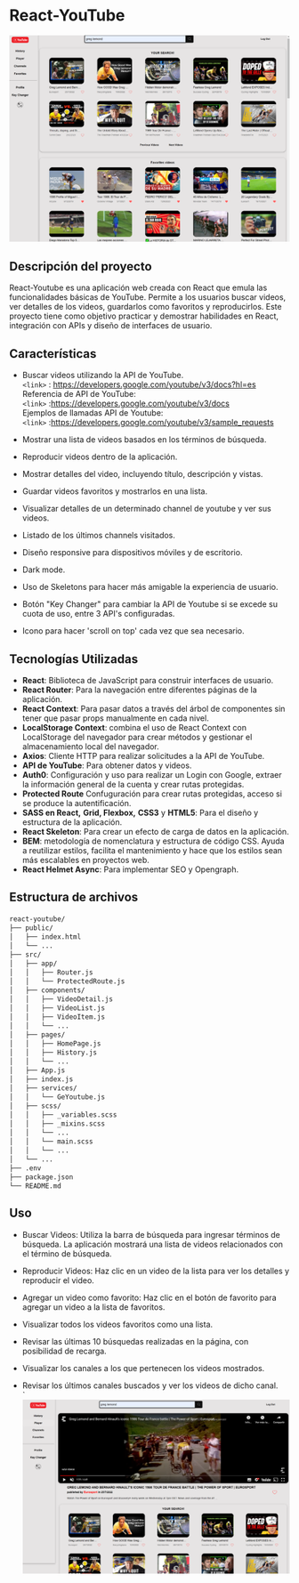 # React-YouTube

![React-YouTube Screenshot](./public/docs/screenshot_Youtube.png)

## Descripción del proyecto

React-Youtube es una aplicación web creada con React que emula las funcionalidades básicas de YouTube. Permite a los usuarios buscar videos, ver detalles de los videos, guardarlos como favoritos y reproducirlos. Este proyecto tiene como objetivo practicar y demostrar habilidades en React, integración con APIs y diseño de interfaces de usuario.

## Características

- Buscar videos utilizando la API de YouTube.   
        `<link>` : https://developers.google.com/youtube/v3/docs?hl=es  
         Referencia de API de YouTube:  
         `<link>` :https://developers.google.com/youtube/v3/docs  
         Ejemplos de llamadas API de Youtube:  
         `<link>` :https://developers.google.com/youtube/v3/sample_requests  

- Mostrar una lista de videos basados en los términos de búsqueda.
- Reproducir videos dentro de la aplicación.
- Mostrar detalles del video, incluyendo título, descripción y vistas.
- Guardar videos favoritos y mostrarlos en una lista.
- Visualizar detalles de un determinado channel de youtube y ver sus videos.
- Listado de los últimos channels visitados.
- Diseño responsive para dispositivos móviles y de escritorio.
- Dark mode.
- Uso de Skeletons para hacer más amigable la experiencia de usuario.
- Botón "Key Changer" para cambiar la API de Youtube si se excede su cuota de uso, entre 3 API's configuradas.
- Icono para hacer 'scroll on top' cada vez que sea necesario.

## Tecnologías Utilizadas

- **React**: Biblioteca de JavaScript para construir interfaces de usuario.
- **React Router**: Para la navegación entre diferentes páginas de la aplicación.
- **React Context**: Para pasar datos a través del árbol de componentes sin tener que pasar props manualmente en cada nivel.
- **LocalStorage Context**:  combina el uso de React Context con LocalStorage del navegador para crear métodos y gestionar el almacenamiento local del navegador.
- **Axios**: Cliente HTTP para realizar solicitudes a la API de YouTube.
- **API de YouTube**: Para obtener datos y videos.
- **Auth0**: Configuración y uso para realizar un Login con Google, extraer la información general de la cuenta y crear rutas protegidas.
- **Protected Route** Confuguración para crear rutas protegidas, acceso si se produce la autentificación.
- **SASS en React,** **Grid, Flexbox,** **CSS3** y **HTML5**: Para el diseño y estructura de la aplicación.
- **React Skeleton**: Para crear un efecto de carga de datos en la aplicación.
- **BEM**: metodología de nomenclatura y estructura de código CSS. Ayuda a reutilizar estilos, facilita el mantenimiento y hace que los estilos sean más escalables en proyectos web.  
- **React Helmet Async**: Para implementar SEO y Opengraph.

## Estructura de archivos

```
react-youtube/
├── public/
│   ├── index.html
│   └── ...
├── src/
│   ├── app/
│   │   ├── Router.js
│   │   └── ProtectedRoute.js
│   ├── components/
│   │   ├── VideoDetail.js
│   │   ├── VideoList.js
│   │   ├── VideoItem.js
│   │   └── ...
│   ├── pages/
│   │   ├── HomePage.js
│   │   ├── History.js
│   │   └── ...
│   ├── App.js
│   ├── index.js
│   ├── services/
│   │   └── GeYoutube.js
│   ├── scss/
│   │   ├── _variables.scss
│   │   ├── _mixins.scss
│   │   └── ...
│   │   └── main.scss
│   │   └── ...
│   └── ...
├── .env
├── package.json
└── README.md
```


## Uso 

- Buscar Videos:
      Utiliza la barra de búsqueda para ingresar términos de búsqueda.
      La aplicación mostrará una lista de videos relacionados con el término de búsqueda.
- Reproducir Videos: 
      Haz clic en un video de la lista para ver los detalles y reproducir el video.

- Agregar un video como favorito:
      Haz clic en el botón de favorito para agregar un video a la lista de favoritos.
- Visualizar todos los videos favoritos como una lista.
- Revisar las últimas 10 búsquedas realizadas en la página, con posibilidad de recarga.
- Visualizar los canales a los que pertenecen los videos mostrados. 
- Revisar los últimos canales buscados y ver los videos de dicho canal.  
`![React-YouTube Screenshot](./public/docs/screenshot.png)